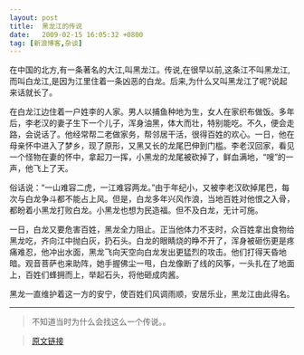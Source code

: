 ```yaml
---
layout: post
title:  黑龙江的传说
date:   2009-02-15 16:05:32 +0800
tag: [新浪博客,杂谈]
---
```



在中国的北方,有一条著名的大江,叫黑龙江。传说,在很早以前,这条江不叫黑龙江,而叫白龙江,是因为江里住着一条凶恶的白龙。后来,为什么又叫黑龙江了呢?说起来话就长了。

在白龙江边住着一户姓李的人家。男人以捕鱼种地为生，女人在家织布做饭。多年后，李老汉的妻子生下一个儿子，浑身油黑，体大而壮，特别能吃。不久，便会走路，会说话了。他经常帮二老做家务，帮邻居干活，很得百姓的欢心。一日，他在母亲怀中进入了梦乡，现了原形，又黑又长的龙尾巴伸到门槛。李老汉回家，看见一个怪物在妻的怀中，拿起刀一挥，小黑龙的龙尾被砍掉了，鲜血满地，“嗖”的一声，他飞上了天。

俗话说：“一山难容二虎，一江难容两龙。”由于年纪小，又被李老汉砍掉尾巴，每次与白龙争斗都不能占上风。但是，白龙多年兴风作浪，当地百姓对他恨之入骨，都盼着小黑龙打败白龙。小黑龙也想为民造福。但不及白龙，无计可施。
    
一日，白龙又要危害百姓，黑龙全力阻止。正当他体力不支时，众百姓拿出食物给黑龙吃，齐向江中抛白灰，扔石头。白龙的眼睛烧的睁不开了，浑身被砸伤更是疼痛难忍，他冲出水面，黑龙飞向天空向白龙发出更猛烈的攻击。他们打得天昏地暗。观音菩萨也来助阵，她手握佛尘一甩，白龙像断了线的风筝，一头扎在了地面上，百姓们蜂拥而上，举起石头，将他砸成肉酱。

黑龙一直维护着这一方的安宁，使百姓们风调雨顺，安居乐业，黑龙江由此得名。

***

> 不知道当时为什么会找这么一个传说。。

> [原文链接](http://blog.sina.com.cn/s/blog_4e4b6ee30100c96c.html)
